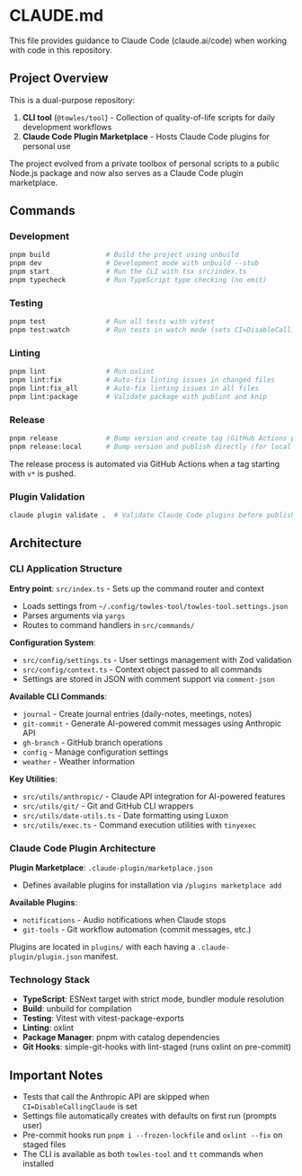 # CLAUDE.md

This file provides guidance to Claude Code (claude.ai/code) when working with code in this repository.

## Project Overview

This is a dual-purpose repository:
1. **CLI tool** (`@towles/tool`) - Collection of quality-of-life scripts for daily development workflows
2. **Claude Code Plugin Marketplace** - Hosts Claude Code plugins for personal use

The project evolved from a private toolbox of personal scripts to a public Node.js package and now also serves as a Claude Code plugin marketplace.

## Commands

### Development
```bash
pnpm build              # Build the project using unbuild
pnpm dev                # Development mode with unbuild --stub
pnpm start              # Run the CLI with tsx src/index.ts
pnpm typecheck          # Run TypeScript type checking (no emit)
```

### Testing
```bash
pnpm test               # Run all tests with vitest
pnpm test:watch         # Run tests in watch mode (sets CI=DisableCallingClaude)
```

### Linting
```bash
pnpm lint               # Run oxlint
pnpm lint:fix           # Auto-fix linting issues in changed files
pnpm lint:fix_all       # Auto-fix linting issues in all files
pnpm lint:package       # Validate package with publint and knip
```

### Release
```bash
pnpm release            # Bump version and create tag (GitHub Actions publishes to npm)
pnpm release:local      # Bump version and publish directly (for local testing)
```

The release process is automated via GitHub Actions when a tag starting with `v*` is pushed.

### Plugin Validation
```bash
claude plugin validate .  # Validate Claude Code plugins before publishing
```

## Architecture

### CLI Application Structure

**Entry point**: `src/index.ts` - Sets up the command router and context
- Loads settings from `~/.config/towles-tool/towles-tool.settings.json`
- Parses arguments via `yargs`
- Routes to command handlers in `src/commands/`

**Configuration System**:
- `src/config/settings.ts` - User settings management with Zod validation
- `src/config/context.ts` - Context object passed to all commands
- Settings are stored in JSON with comment support via `comment-json`

**Available CLI Commands**:
- `journal` - Create journal entries (daily-notes, meetings, notes)
- `git-commit` - Generate AI-powered commit messages using Anthropic API
- `gh-branch` - GitHub branch operations
- `config` - Manage configuration settings
- `weather` - Weather information

**Key Utilities**:
- `src/utils/anthropic/` - Claude API integration for AI-powered features
- `src/utils/git/` - Git and GitHub CLI wrappers
- `src/utils/date-utils.ts` - Date formatting using Luxon
- `src/utils/exec.ts` - Command execution utilities with `tinyexec`

### Claude Code Plugin Architecture

**Plugin Marketplace**: `.claude-plugin/marketplace.json`
- Defines available plugins for installation via `/plugins marketplace add`

**Available Plugins**:
- `notifications` - Audio notifications when Claude stops
- `git-tools` - Git workflow automation (commit messages, etc.)

Plugins are located in `plugins/` with each having a `.claude-plugin/plugin.json` manifest.

### Technology Stack

- **TypeScript**: ESNext target with strict mode, bundler module resolution
- **Build**: unbuild for compilation
- **Testing**: Vitest with vitest-package-exports
- **Linting**: oxlint
- **Package Manager**: pnpm with catalog dependencies
- **Git Hooks**: simple-git-hooks with lint-staged (runs oxlint on pre-commit)


## Important Notes

- Tests that call the Anthropic API are skipped when `CI=DisableCallingClaude` is set
- Settings file automatically creates with defaults on first run (prompts user)
- Pre-commit hooks run `pnpm i --frozen-lockfile` and `oxlint --fix` on staged files
- The CLI is available as both `towles-tool` and `tt` commands when installed

